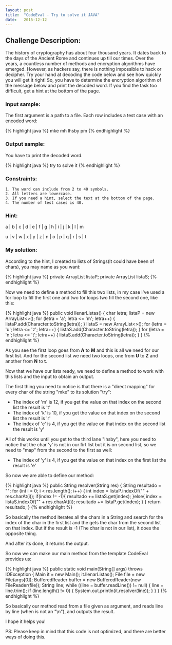 ```yaml
---
layout: post
title:  "CodeEval - Try to solve it JAVA" 
date:   2015-12-12
---
```


## Challenge Description:

The history of cryptography has about four thousand years. It dates back to the days of the Ancient Rome and continues up till our times.
Over the years, a countless number of methods and encryption algorithms have emerged. 
However, as hackers say, there is nothing impossible to hack or decipher. 
Try your hand at decoding the code below and see how quickly you will get it right!
So, you have to determine the encryption algorithm of the message below and print the decoded word.
If you find the task too difficult, get a hint at the bottom of the page. 


### Input sample:

The first argument is a path to a file. Each row includes a test case with an encoded word:

{% highlight java %}
mke
mh
lhsby
pm
{% endhighlight %}

### Output sample:

You have to print the decoded word. 
 
{% highlight java %}
try
to
solve
it
{% endhighlight %}

### Constraints:

	1. The word can include from 2 to 40 symbols.
    2. All letters are lowercase.
    3. If you need a hint, select the text at the bottom of the page.
    4. The number of test cases is 40.

### Hint:

a | b | c | d | e | f | g | h | i | j | k | l | m

u | v | w | x | y | z | n | o | p | q | r | s | t 

### My solution:

According to the hint, I created to lists of Strings(It could have been of chars), you may name as you want:

{% highlight java %}
    private ArrayList<String> listaP;
    private ArrayList<String> listaS;
{% endhighlight %}

Now we need to define a method to fill this two lists, in my case I've used a for loop to fill the first one and
two for loops two fill the second one, like this:

{% highlight java %}
    public void llenarListas() {
       char letra;
       listaP = new ArrayList<>();
       for (letra = 'a'; letra <= 'm'; letra++) {
           listaP.add(Character.toString(letra));
       }
       listaS = new ArrayList<>();
       for (letra = 'u'; letra <= 'z'; letra++) {
           listaS.add(Character.toString(letra));
       }
       for (letra = 'n'; letra <= 't'; letra++) {
           listaS.add(Character.toString(letra));
       }
    }
{% endhighlight %}

As you see the first loop goes from **A** to **M** and this is all we need for our first list. And for the second
list we need two loops, one from **U** to **Z** and another from **N** to **t**.

Now that we have our lists ready, we need to define a method to work with this lists and the input to obtain
an output.

The first thing you need to notice is that there is a "direct mapping" for every char of the string "mke" to
its solution "try":

* The index of 'm' is 12, if you get the value on that index on the second list the result is 't'
* The index of 'k' is 10, if you get the value on that index on the second list the result is 'r'
* The index of 'e' is 4, if you get the value on that index on the second list the result is 'y'

All of this works until you get to the third lane "lhsby", here you need to notice that the char 'y' is not
in our firt list but it is on second list, so we need to "map" from the second to the first as well:

* The index of 'y' is 4, if you get the value on that index on the first list the result is 'e'

So now we are able to define our method:

{% highlight java %}
	public String resolver(String res) {
        String resultado = "";
        for (int i = 0; i < res.length(); i++) {
            int index = listaP.indexOf("" + res.charAt(i));
            if(index != -1){
                resultado += listaS.get(index);
            }else{
                index = listaS.indexOf("" + res.charAt(i));
                resultado += listaP.get(index);
            }
        }
        return resultado;
    }
{% endhighlight %}

So basically the method iterates all the chars in a String and search for the index of the char in the first list
and the gets the char from the second list on that index. But if the result is -1 (The char is not in our list), it does
the opposite thing.

And after its done, it returns the output.

So now we can make our main method from the template CodeEval provides us:

{% highlight java %}
	 public static void main(String[] args) throws IOException {
        Main it = new Main();
        it.llenarListas();
        File file = new File(args[0]);
        BufferedReader buffer = new BufferedReader(new FileReader(file));
        String line;
        while ((line = buffer.readLine()) != null) {
            line = line.trim();
            if (line.length() != 0) {
                System.out.println(it.resolver(line));
            }
        }
    }
{% endhighlight %}

So basically our method read from a file given as argument, and reads line by line (when is not an "\n"),
and outputs the result.

I hope it helps you!


PS: Please keep in mind that this code is not optimized, and there are better ways of doing this.


